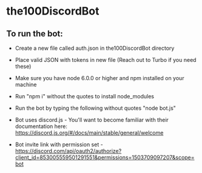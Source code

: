 # the100DiscordBot
## To run the bot:
* Create a new file called auth.json in the100DiscordBot directory
* Place valid JSON with tokens in new file (Reach out to Turbo if you need these)

* Make sure you have node 6.0.0 or higher and npm installed on your machine
* Run "npm i" without the quotes to install node_modules
* Run the bot by typing the following without quotes "node bot.js"

* Bot uses discord.js - You'll want to become familiar with their documentation here: https://discord.js.org/#/docs/main/stable/general/welcome

* Bot invite link with permission set - https://discord.com/api/oauth2/authorize?client_id=853005559501291551&permissions=1503709097207&scope=bot
